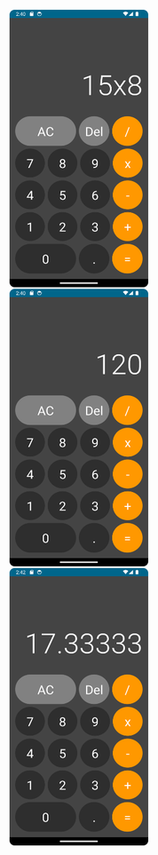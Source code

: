 <p>
  <img src="./sc1.png" width = 250 height = 500 hspace = 10>
  <img src="./sc2.png" width = 250 height = 500 hspace = 10>
  <img src="./sc3.png" width = 250 height = 500 hspace = 10>
</p>
